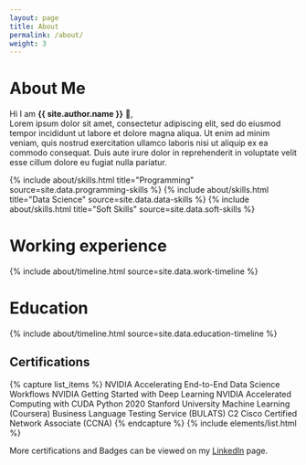 ```yaml
---
layout: page
title: About
permalink: /about/
weight: 3
---
```


# **About Me**

Hi I am **{{ site.author.name }}** :wave:,<br>
Lorem ipsum dolor sit amet, consectetur adipiscing elit, sed do eiusmod tempor incididunt ut labore et dolore magna aliqua. Ut enim ad minim veniam, quis nostrud exercitation ullamco laboris nisi ut aliquip ex ea commodo consequat. Duis aute irure dolor in reprehenderit in voluptate velit esse cillum dolore eu fugiat nulla pariatur.

<div class="row">
{% include about/skills.html title="Programming" source=site.data.programming-skills %}
{% include about/skills.html title="Data Science" source=site.data.data-skills %}
{% include about/skills.html title="Soft Skills" source=site.data.soft-skills %}
</div>

# **Working experience**
<div class="row">
{% include about/timeline.html source=site.data.work-timeline %}
</div>

# **Education**
<div class="row">
{% include about/timeline.html source=site.data.education-timeline %}
</div>

<h2 class="mb-3">Certifications</h2>
{% capture list_items %}
NVIDIA Accelerating End-to-End Data Science Workflows
NVIDIA Getting Started with Deep Learning
NVIDIA Accelerated Computing with CUDA Python 2020
Stanford University Machine Learning (Coursera)
Business Language Testing Service (BULATS) C2
Cisco Certified Network Associate (CCNA)
{% endcapture %}
{% include elements/list.html %}

More certifications and Badges can be viewed on my <a href="https://www.linkedin.com/in/clementdelteil/details/certifications/" target="_blank">LinkedIn</a> page.
